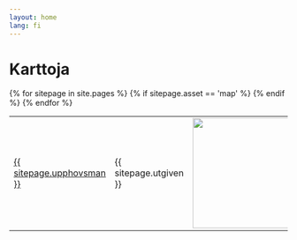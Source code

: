 ```yaml
---
layout: home
lang: fi
---
```

# Karttoja
<table>
    {% for sitepage in site.pages %}
        {% if sitepage.asset == 'map' %}
           <tr><td><a href="{{ sitepage.url }}">{{ sitepage.upphovsman }}</a></td>
           <td>{{ sitepage.utgiven }}</td>
           <td><img src="{{sitepage.dir}}{{ sitepage.img }}" width="200px"></td>
           </tr>
        {% endif %}
    {% endfor %}
</table>